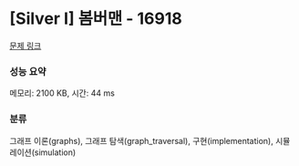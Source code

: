 # [Silver I] 봄버맨 - 16918 

[문제 링크](https://www.acmicpc.net/problem/16918) 

### 성능 요약

메모리: 2100 KB, 시간: 44 ms

### 분류

그래프 이론(graphs), 그래프 탐색(graph_traversal), 구현(implementation), 시뮬레이션(simulation)

